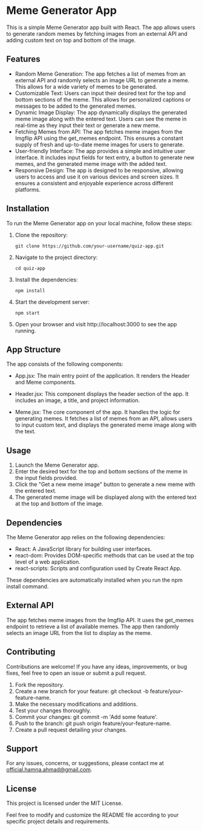 # Meme Generator App
This is a simple Meme Generator app built with React. The app allows users to generate random memes by fetching images from an external API and adding custom text on top and bottom of the image.

## Features
- Random Meme Generation: The app fetches a list of memes from an external API and randomly selects an image URL to generate a meme. This allows for a wide variety of memes to be generated.
- Customizable Text: Users can input their desired text for the top and bottom sections of the meme. This allows for personalized captions or messages to be added to the generated memes.
- Dynamic Image Display: The app dynamically displays the generated meme image along with the entered text. Users can see the meme in real-time as they input their text or generate a new meme.
- Fetching Memes from API: The app fetches meme images from the Imgflip API using the get_memes endpoint. This ensures a constant supply of fresh and up-to-date meme images for users to generate.
- User-friendly Interface: The app provides a simple and intuitive user interface. It includes input fields for text entry, a button to generate new memes, and the generated meme image with the added text.
- Responsive Design: The app is designed to be responsive, allowing users to access and use it on various devices and screen sizes. It ensures a consistent and enjoyable experience across different platforms.

## Installation
To run the Meme Generator app on your local machine, follow these steps:

1. Clone the repository:

   ```
   git clone https://github.com/your-username/quiz-app.git
2. Navigate to the project directory:

   ```
   cd quiz-app
3. Install the dependencies:

   ```
   npm install
4. Start the development server:

   ```
   npm start
5. Open your browser and visit http://localhost:3000 to see the app running.

## App Structure
The app consists of the following components:

- App.jsx: The main entry point of the application. It renders the Header and Meme components.

- Header.jsx: This component displays the header section of the app. It includes an image, a title, and project information.

- Meme.jsx: The core component of the app. It handles the logic for generating memes. It fetches a list of memes from an API, allows users to input custom text, and displays the generated meme image along with the text.

## Usage
1. Launch the Meme Generator app.
2. Enter the desired text for the top and bottom sections of the meme in the input fields provided.
3. Click the "Get a new meme image" button to generate a new meme with the entered text.
4. The generated meme image will be displayed along with the entered text at the top and bottom of the image.

## Dependencies
The Meme Generator app relies on the following dependencies:

- React: A JavaScript library for building user interfaces.
- react-dom: Provides DOM-specific methods that can be used at the top level of a web application.
- react-scripts: Scripts and configuration used by Create React App.

These dependencies are automatically installed when you run the npm install command.

## External API
The app fetches meme images from the Imgflip API. It uses the get_memes endpoint to retrieve a list of available memes. The app then randomly selects an image URL from the list to display as the meme.

## Contributing
Contributions are welcome! If you have any ideas, improvements, or bug fixes, feel free to open an issue or submit a pull request.

1. Fork the repository.
2. Create a new branch for your feature: git checkout -b feature/your-feature-name.
3. Make the necessary modifications and additions.
4. Test your changes thoroughly.
5. Commit your changes: git commit -m 'Add some feature'.
6. Push to the branch: git push origin feature/your-feature-name.
7. Create a pull request detailing your changes.

## Support
For any issues, concerns, or suggestions, please contact me at official.hamna.ahmad@gmail.com.

## License 
This project is licensed under the MIT License.

Feel free to modify and customize the README file according to your specific project details and requirements.


